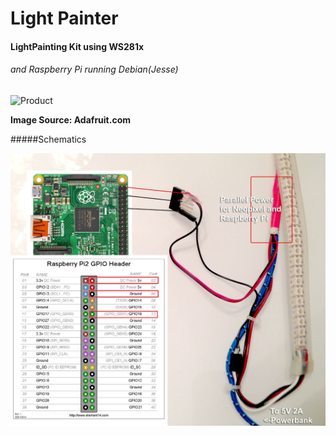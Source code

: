 Light Painter
=============


#### LightPainting Kit using WS281x
###### and Raspberry Pi running Debian(Jesse)

![Product](https://cdn-learn.adafruit.com/products/images/000/001/507/medium310/1507-00.jpg)

**Image Source: Adafruit.com**

#####Schematics

![Product](https://raw.githubusercontent.com/zandegran/RPI_Lightpainter_Neopixel-ws281x-/master/Images/Setup.jpg)


